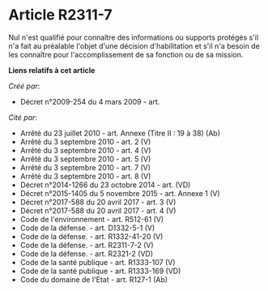 # Article R2311-7

Nul n'est qualifié pour connaître des informations ou supports protégés s'il n'a fait au préalable l'objet d'une décision
d'habilitation et s'il n'a besoin de les connaître pour l'accomplissement de sa fonction ou de sa mission.

**Liens relatifs à cet article**

_Créé par_:

  - Décret n°2009-254 du 4 mars 2009 - art.

_Cité par_:

  - Arrêté du 23 juillet 2010 - art. Annexe (Titre II : 19 à 38) (Ab)
  - Arrêté du 3 septembre 2010 - art. 2 (V)
  - Arrêté du 3 septembre 2010 - art. 4 (V)
  - Arrêté du 3 septembre 2010 - art. 5 (V)
  - Arrêté du 3 septembre 2010 - art. 7 (V)
  - Arrêté du 3 septembre 2010 - art. 8 (V)
  - Décret n°2014-1266 du 23 octobre 2014 - art. (VD)
  - Décret n°2015-1405 du 5 novembre 2015 - art. Annexe 1 (V)
  - Décret n°2017-588 du 20 avril 2017 - art. 3 (V)
  - Décret n°2017-588 du 20 avril 2017 - art. 4 (V)
  - Code de l'environnement - art. R512-61 (V)
  - Code de la défense. - art. D1332-5-1 (V)
  - Code de la défense. - art. R1332-41-20 (V)
  - Code de la défense. - art. R2311-7-2 (V)
  - Code de la défense. - art. R2321-2 (VD)
  - Code de la santé publique - art. R1333-107 (V)
  - Code de la santé publique - art. R1333-169 (VD)
  - Code du domaine de l'Etat - art. R127-1 (Ab)
